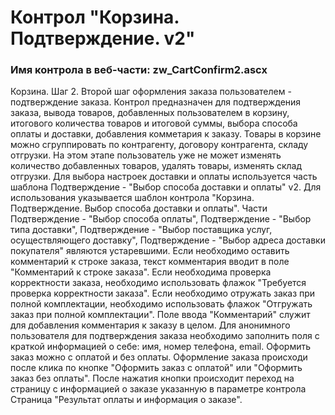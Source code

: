 ﻿---
description: 2.4.9.3
---
# Контрол "Корзина. Подтверждение. v2"
### Имя контрола в веб-части: zw_CartConfirm2.ascx
Корзина. Шаг 2.
Второй шаг оформления заказа пользователем - подтверждение заказа.
Контрол предназначен для подтверждения заказа, вывода товаров, добавленных пользователем в корзину, итогового количества товаров и итоговой суммы, выбора способа оплаты и доставки, добавления комметария к заказу. 
Товары в корзине можно сгруппировать по контрагенту, договору контрагента, складу отгрузки. 
На этом этапе пользователь уже не может изменять количество добавленных товаров, удалять товары, изменять склад отгрузки.
Для выбора настроек доставки и оплаты используется часть шаблона Подтверждение - "Выбор способа доставки и оплаты" v2. Для использования указывается шаблон контрола "Корзина. Подтверждение. Выбор способа доставки и оплаты". 
Части Подтверждение - "Выбор способа оплаты", Подтверждение - "Выбор типа доставки", Подтверждение - "Выбор поставщика услуг, осуществляющего доставку", Подтверждение - "Выбор адреса доставки покупателя" являются устаревшими.
Если необходимо оставить комментарий к строке заказа, текст комментария вводит в поле "Комментарий к строке заказа".
Если необходима проверка корректности заказа, необходимо использовать флажок "Требуется проверка корректности заказа".
Если необходимо отружать заказ при полной комплектации, необходимо использовать флажок "Отгружать заказ при полной комплектации".
Поле ввода "Комментарий" служит для добавления комментария к заказу в целом. 
Для анонимного пользователя для подтверждения заказа необходимо заполнить поля с краткой информацией о себе: имя, номер телефона, email.
Оформить заказ можно с оплатой и без оплаты. Оформление заказа происходи после клика по кнопке "Оформить заказ с оплатой" или "Оформить заказ без оплаты".
После нажатия кнопки происходит переход на страницу с информацией о заказе указанную в параметре контрола Страница "Результат оплаты и информация о заказе". 
